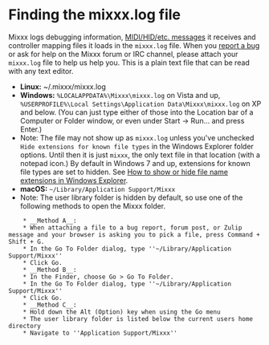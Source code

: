 # Finding the mixxx.log file

Mixxx logs debugging information, [MIDI/HID/etc.
messages](command_line_options) it receives and controller mapping files
it loads in the `mixxx.log` file. When you [report a
bug](reporting%20bugs) or ask for help on the Mixxx forum or IRC
channel, please attach your `mixxx.log` file to help us help you. This
is a plain text file that can be read with any text editor.

  - **Linux:** \~/.mixxx/mixxx.log
  - **Windows:** `%LOCALAPPDATA%\Mixxx\mixxx.log` on Vista and up,
    `%USERPROFILE%\Local Settings\Application Data\Mixxx\mixxx.log` on
    XP and below. (You can just type either of those into the Location
    bar of a Computer or Folder window, or even under Start -\> Run...
    and press Enter.)
  - Note: The file may not show up as `mixxx.log` unless you've
    unchecked `Hide extensions for known file types` in the Windows
    Explorer folder options. Until then it is just `mixxx`, the only
    text file in that location (with a notepad icon.) By default in
    Windows 7 and up, extensions for known file types are set to hidden.
    See [How to show or hide file name extensions in Windows
    Explorer](http://support.microsoft.com/kb/865219).
  - **macOS:** `~/Library/Application Support/Mixxx`
  - Note: The user library folder is hidden by default, so use one of
    the following methods to open the Mixxx folder.

<!-- end list -->

``` 
    * __Method A__:
    * When attaching a file to a bug report, forum post, or Zulip message and your browser is asking you to pick a file, press Command + Shift + G.
    * In the Go To Folder dialog, type ''~/Library/Application Support/Mixxx''
    * Click Go.
    * __Method B__:
    * In the Finder, choose Go > Go To Folder.
    * In the Go To Folder dialog, type ''~/Library/Application Support/Mixxx''
    * Click Go.
    * __Method C__:
    * Hold down the Alt (Option) key when using the Go menu
    * The user library folder is listed below the current users home directory
    * Navigate to ''Application Support/Mixxx''
```

